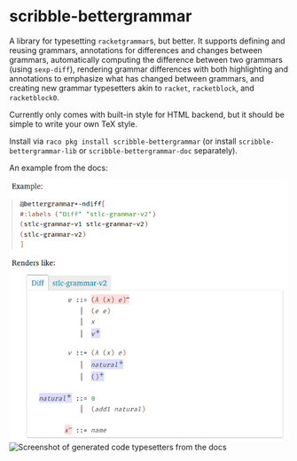 scribble-bettergrammar
===

A library for typesetting `racketgrammar`s, but better.
It supports defining and reusing grammars, annotations for differences and
changes between grammars, automatically computing the difference between two
grammars (using `sexp-diff`), rendering grammar differences with both
highlighting and annotations to emphasize what has changed between grammars, and
creating new grammar typesetters akin to `racket`, `racketblock`, and `racketblock0`.

Currently only comes with built-in style for HTML backend, but it should be simple to write your own TeX style.

Install via `raco pkg install scribble-bettergrammar` (or install
`scribble-bettergrammar-lib` or `scribble-bettergrammar-doc` separately).

An example from the docs:

![Screenshot of computed grammar diffs from the docs](screenshot1.png)
![Screenshot of generated code typesetters from the docs](screenshot2.png)
